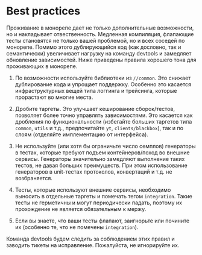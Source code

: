 # Best practices

Проживание в монорепе дает не только дополнительные возможности, но и накладывает отвественность.
Медленная компиляция, флапающие тесты становятся не только вашей проблемой, но и всех соседей по монорепе.
Помимо этого дублирующийся код (как дословно, так и семантически) увеличивает нагрузку на команду devtools и замедляет обновление зависимостей.
Ниже приведены правила хорошего тона для проживающих в монорепе.  

1. По возможности используйте библиотеки из `//common`. Это снижает дублирование кода и упрощает поддержку. Особенно это касается инфраструктурных вещей типа логгинга и трейсинга, которые прорастают во многие места.

2. Дробите таргеты. Это улучшает кеширование сборок/тестов, позволяет более точно управлять зависимостями. Это касается как дробления по функциональности (избегайте больших таргетов типа `common`, `utils` и т.д., предпочитайте `yt`, `clients/blackbox`), так и по слоям (отделяйте имплементацию от интерфейса).

3. Не используйте (или хотя бы ограничьте число семплов) генераторы в тестах, которые требуют подъем контейнеров/поход во внешние сервисы. Генераторы значительно замедляют выполнение таких тестов, не давая больших преимуществ. При этом использование генераторов в unit-тестах протоколов, конвертаций и т.д. не возбраняется.

4. Тесты, которые используют внешние сервисы, необходимо выносить в отдельные таргеты и помечать тегом `integration`. Такие тесты не герметичны и могут периодически падать, поэтому их прохождение не является обязательным к мержу.

5. Если вы знаете, что ваши тесты флапают, заигнорьте или почините их (особенно те, что не помечены `integration`).

Команда devtools будем следить за соблюдением этих правил и заводить тикеты на исправление.
Пожалуйста, не игнорируйте их.
